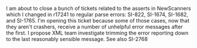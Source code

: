 I am about to close a bunch of tickets related to the asserts in NewScanners which I changed in r17241 to regular parse errors: SI-822, SI-1674, SI-1682, and SI-1765.  I'm opening this ticket because some of those cases, now that they aren't crashers, receive a number of unhelpful error messages after the first.  I propose XML team investigate trimming the error reporting down to the last reasonably sensible message.
See also SI-2768
